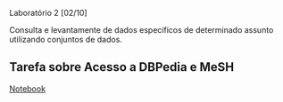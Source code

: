 Laboratório 2 [02/10]

Consulta e levantamente de dados específicos de determinado assunto utilizando conjuntos de dados.

## Tarefa sobre Acesso a DBPedia e MeSH
[Notebook](https://github.com/robertaveronez/Banco-de-Dados/blob/master/lab02/notebook/lab02.ipynb)


